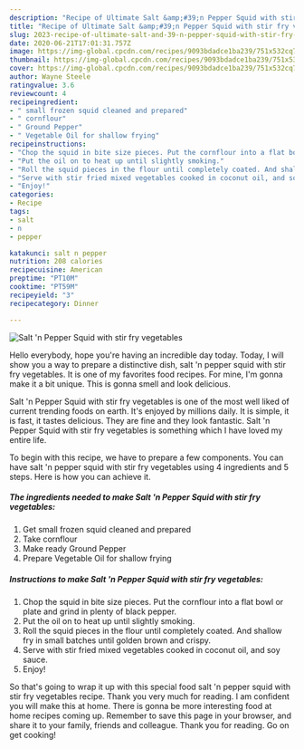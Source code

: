 ```yaml
---
description: "Recipe of Ultimate Salt &amp;#39;n Pepper Squid with stir fry vegetables"
title: "Recipe of Ultimate Salt &amp;#39;n Pepper Squid with stir fry vegetables"
slug: 2023-recipe-of-ultimate-salt-and-39-n-pepper-squid-with-stir-fry-vegetables
date: 2020-06-21T17:01:31.757Z
image: https://img-global.cpcdn.com/recipes/9093bdadce1ba239/751x532cq70/salt-n-pepper-squid-with-stir-fry-vegetables-recipe-main-photo.jpg
thumbnail: https://img-global.cpcdn.com/recipes/9093bdadce1ba239/751x532cq70/salt-n-pepper-squid-with-stir-fry-vegetables-recipe-main-photo.jpg
cover: https://img-global.cpcdn.com/recipes/9093bdadce1ba239/751x532cq70/salt-n-pepper-squid-with-stir-fry-vegetables-recipe-main-photo.jpg
author: Wayne Steele
ratingvalue: 3.6
reviewcount: 4
recipeingredient:
- " small frozen squid cleaned and prepared"
- " cornflour"
- " Ground Pepper"
- " Vegetable Oil for shallow frying"
recipeinstructions:
- "Chop the squid in bite size pieces. Put the cornflour into a flat bowl or plate and grind in plenty of black pepper."
- "Put the oil on to heat up until slightly smoking."
- "Roll the squid pieces in the flour until completely coated. And shallow fry in small batches until golden brown and crispy."
- "Serve with stir fried mixed vegetables cooked in coconut oil, and soy sauce."
- "Enjoy!"
categories:
- Recipe
tags:
- salt
- n
- pepper

katakunci: salt n pepper 
nutrition: 208 calories
recipecuisine: American
preptime: "PT10M"
cooktime: "PT59M"
recipeyield: "3"
recipecategory: Dinner

---
```



![Salt &#39;n Pepper Squid with stir fry vegetables](https://img-global.cpcdn.com/recipes/9093bdadce1ba239/751x532cq70/salt-n-pepper-squid-with-stir-fry-vegetables-recipe-main-photo.jpg)

Hello everybody, hope you're having an incredible day today. Today, I will show you a way to prepare a distinctive dish, salt &#39;n pepper squid with stir fry vegetables. It is one of my favorites food recipes. For mine, I'm gonna make it a bit unique. This is gonna smell and look delicious.



Salt &#39;n Pepper Squid with stir fry vegetables is one of the most well liked of current trending foods on earth. It's enjoyed by millions daily. It is simple, it is fast, it tastes delicious. They are fine and they look fantastic. Salt &#39;n Pepper Squid with stir fry vegetables is something which I have loved my entire life.


To begin with this recipe, we have to prepare a few components. You can have salt &#39;n pepper squid with stir fry vegetables using 4 ingredients and 5 steps. Here is how you can achieve it.

<!--inarticleads1-->

##### The ingredients needed to make Salt &#39;n Pepper Squid with stir fry vegetables:

1. Get  small frozen squid cleaned and prepared
1. Take  cornflour
1. Make ready  Ground Pepper
1. Prepare  Vegetable Oil for shallow frying




<!--inarticleads2-->

##### Instructions to make Salt &#39;n Pepper Squid with stir fry vegetables:

1. Chop the squid in bite size pieces. Put the cornflour into a flat bowl or plate and grind in plenty of black pepper.
1. Put the oil on to heat up until slightly smoking.
1. Roll the squid pieces in the flour until completely coated. And shallow fry in small batches until golden brown and crispy.
1. Serve with stir fried mixed vegetables cooked in coconut oil, and soy sauce.
1. Enjoy!




So that's going to wrap it up with this special food salt &#39;n pepper squid with stir fry vegetables recipe. Thank you very much for reading. I am confident you will make this at home. There is gonna be more interesting food at home recipes coming up. Remember to save this page in your browser, and share it to your family, friends and colleague. Thank you for reading. Go on get cooking!
